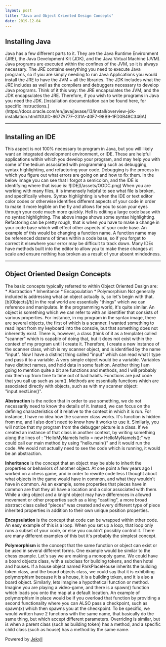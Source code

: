 ```yaml
---
layout: post
title: "Java and Object Oriented Design Concepts"
date: 2019-12-04
---
```


<h2>Installing Java</h2>  
Java has a few different parts to it. They are the Java Runtime Environment (JRE), the Java Development Kit (JDK), and the Java Virtual Machine (JVM). Java programs are executed within the confines of the JVM, so it is always necessary. The JRE contains everything you need to execute Java programs, so if you are simply needing to run Java Applications you would install the JRE to have the JVM + all the libraries. The JDK includes what the JRE includes as well as the compilers and debuggers necessary to develop Java programs. Think of it this way: the JRE encapsulates the JVM, and the JDK encapsulates the JRE. Therefore, if you wish to write programs in Java you need the JDK.  
[Installation documentation can be found here, for specific instructions.](https://docs.oracle.com/en/java/javase/13/install/overview-jdk-installation.html#GUID-8677A77F-231A-40F7-98B9-1FD0B48C346A)  
<hr>  
<h2>Installing an IDE</h2>  
This aspect is not 100% necessary to program in Java, but you will likely want an integrated development environment, or IDE. These are helpful applications within which you develop your program, and may help you with some of the tedium associated with programming such as debugging, syntax highlighting, and refactoring your code. Debugging is the process in which you figure out what errors are going on and how to fix them. In the below image you can see that I forgot a semicolon, and the IDE is identifying where that issue is:  
![IDE](/assets/OODC.png)  
When you are working with many files, it is immensely helpful to see what file is broken, and specifically where. Syntax highlighting is when the IDE or text editor color codes or otherwise identifies different aspects of your code in order to make it more legible on the fly and allows for you to scan your eyes through your code much more quickly. Hell is editing a large code base with no syntax highlighting. The above image shows some syntax highlighting. Refactoring can be pretty rough, that is when you have to make a change in your code base which will effect other aspects of your code base. An example of this would be changing a function name. A function name may be referenced dozens of times within a code base, so if you forget to correct it elsewhere your error may be difficult to track down. Many IDEs have methods built into the editor to allow you to make these changes at scale and ensure nothing has broken as a result of your absent mindedness.   
<hr>  
<h2>Object Oriented Design Concepts</h2>  
The basic concepts typically referred to within Object Oriented Design are:   
* Abstraction  
* Inheritance  
* Encapsulation  
* Polymorphism   
Not generally included is addressing what an object actually is, so let's begin with that. [b]Objects[/b] in the real world are essentially "things" which we can reference and manipulate. In the programming world, it's quite similar. An object is something which we can refer to with an identifier that consists of various properties. For instance, in my program in the syntax image, there are several objects, the first of which is a scanner. I wanted something to read input from my keyboard into the console, but that something does not inherently exist. There is, however, a class (think of it as a template) called "scanner" which is capable of doing that, but it does not exist within the context of my program until I create it. Therefore, I create a new instance of the scanner class, which is my scanner object, and is identified by the name "input". Now I have a distinct thing called "input" which can read what I type and pass it to a variable. A very simple object would be a variable. Variables have distinct names, and hold data in some fashion. Another thing I am going to mention quite a bit are functions and methods, and I will probably mix them up from time to time out of bad habits. Functions are just code that you call up such as sum(). Methods are essentially functions which are associated directly with objects, such as with my scanner object: "input.nextLine()".  

__Abstraction__ is the notion that in order to use something, we do not necessarily need to know the details of it. Instead, we can focus on the defining characteristics of it relative to the context in which it is run. For instance, I have no idea how the scanner class works. It's function is hidden from me, and I also don't need to know how it works to use it. Similarly, you will notice that my program from the debugger picture is a class. If we created an instance of that class in another context, by writing something along the lines of : "HelloMyNameIs hello = new HelloMyNameIs();" we could call our main method by using "hello.main()" and it would run the code. We would not actually need to see the code which is running, it would be an abstraction.  

__Inheritance__ is the concept that an object may be able to inherit the properties or behaviors of another object. At one point a few years ago I worked on a chess game, and in order to rewrite code less I thought about what objects in the game would have in common, and what they wouldn't have in common. As an example, some properties that pieces have in common are that they all have a location and a color associated with them. While a king object and a knight object may have differences in allowed movement or other properties such as a king "castling", a more broad abstract class called "pieces" was created and every different type of piece inherited properties in addition to their own unique position properties.  

__Encapsulation__ is the concept that code can be wrapped within other code. An easy example of this is a loop. When you set up a loop, that loop only runs a subset of your code, or else you couldn't possibly control it. There are many different examples of this but it's probably the simplest concept.  

__Polymorphism__ is the concept that the same function or object can exist or be used in several different forms. One example would be similar to the chess example. Let's say we are making a monopoly game. We could have a board objects class, with a subclass for building tokens, and then hotel and houses. If a house object named ParkPlaceHouse inherits the building token class, and the board objects class, we could say that it is exhibiting polymorphism because it is a house, it is a building token, and it is also a board object. Similarly, lets imagine a hypothetical function or method. Imagine you are playing a video-game, and there is a spawn() function which loads you onto the map at a default location. An example of polymorphism in place would be if you overload that function by providing a second functionality where you can ALSO pass a checkpoint, such as spawn(x) which then spawns you at the checkpoint. To be specific, we would written have 2 functions with the same name, that basically do the same thing, but which accept different parameters. Overriding is similar, but is when a parent class (such as building token) has a method, and a specific child class (such as house) has a method by the same name.  

Powered by [Jekyll](http://jekyllrb.com)  
